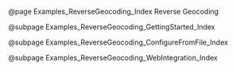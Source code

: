 @page Examples_ReverseGeocoding_Index Reverse Geocoding


@subpage Examples_ReverseGeocoding_GettingStarted_Index

@subpage Examples_ReverseGeocoding_ConfigureFromFile_Index

@subpage Examples_ReverseGeocoding_WebIntegration_Index